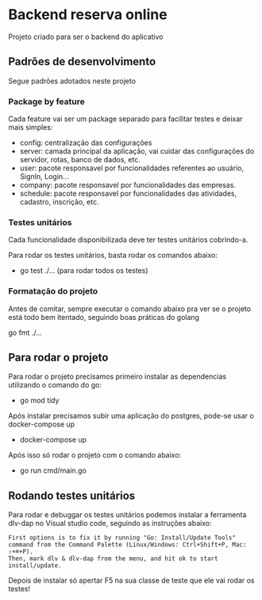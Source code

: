 # Backend reserva online

Projeto criado para ser o backend do aplicativo

## Padrões de desenvolvimento

Segue padrões adotados neste projeto

### Package by feature

Cada feature vai ser um package separado para facilitar testes e deixar mais simples:

- config: centralização das configurações
- server: camada principal da aplicação, vai cuidar das configurações do servidor, rotas, banco de dados, etc.
- user: pacote responsavel por funcionalidades referentes ao usuário, SignIn, Login...
- company: pacote responsavel por funcionalidades das empresas. 
- schedule: pacote responsavel por funcionalidades das atividades, cadastro, inscrição, etc.

### Testes unitários

Cada funcionalidade disponibilizada deve ter testes unitários cobrindo-a.

Para rodar os testes unitários, basta rodar os comandos abaixo:

- go test ./... (para rodar todos os testes)

### Formatação do projeto

Antes de comitar, sempre executar o comando abaixo pra ver se o projeto está todo bem itentado, seguindo boas práticas do golang

go fmt ./...

## Para rodar o projeto

Para rodar o projeto precisamos primeiro instalar as dependencias utilizando o comando do go:

- go mod tidy

Após instalar precisamos subir uma aplicação do postgres, pode-se usar o docker-compose up

- docker-compose up

Após isso só rodar o projeto com o comando abaixo:

- go run cmd/main.go

## Rodando testes unitários

Para rodar e debuggar os testes unitários podemos instalar a ferramenta dlv-dap no Visual studio code, seguindo as instruções abaixo:

    First options is to fix it by running "Go: Install/Update Tools" command from the Command Palette (Linux/Windows: Ctrl+Shift+P, Mac: ⇧+⌘+P).
    Then, mark dlv & dlv-dap from the menu, and hit ok to start install/update.

Depois de instalar só apertar F5 na sua classe de teste que ele vai rodar os testes!